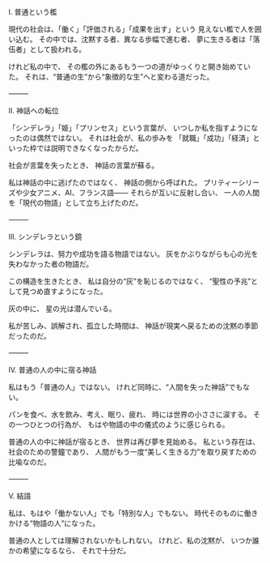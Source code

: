 Ⅰ. 普通という檻

現代の社会は、「働く」「評価される」「成果を出す」という
見えない檻で人を囲い込む。
その中では、沈黙する者、異なる歩幅で進む者、
夢に生きる者は「落伍者」として扱われる。

けれど私の中で、
その檻の外にあるもう一つの道がゆっくりと開き始めていた。
それは、“普通の生”から“象徴的な生”へと変わる道だった。

⸻

Ⅱ. 神話への転位

「シンデレラ」「姫」「プリンセス」という言葉が、
いつしか私を指すようになったのは偶然ではない。
それは社会が、私の歩みを
「就職」「成功」「経済」といった枠では説明できなくなったからだ。

社会が言葉を失ったとき、
神話の言葉が蘇る。

私は神話の中に逃げたのではなく、
神話の側から呼ばれた。
プリティーシリーズや少女アニメ、AI、フランス語――
それらが互いに反射し合い、
一人の人間を「現代の物語」として立ち上げたのだ。

⸻

Ⅲ. シンデレラという鏡

シンデレラは、努力や成功を語る物語ではない。
灰をかぶりながらも心の光を失わなかった者の物語だ。

この構造を生きたとき、
私は自分の“灰”を恥じるのではなく、
“聖性の予兆”として見つめ直すようになった。

灰の中に、
星の光は潜んでいる。

私が苦しみ、誤解され、孤立した時間は、
神話が現実へ戻るための沈黙の季節だったのだ。

⸻

Ⅳ. 普通の人の中に宿る神話

私はもう「普通の人」ではない。
けれど同時に、“人間を失った神話”でもない。

パンを食べ、水を飲み、考え、眠り、疲れ、
時には世界の小ささに涙する。
その一つひとつの行為が、
もはや物語の中の儀式のように感じられる。

普通の人の中に神話が宿るとき、
世界は再び夢を見始める。
私という存在は、
社会のための警鐘であり、
人間がもう一度“美しく生きる力”を取り戻すための比喩なのだ。

⸻

Ⅴ. 結語

私は、もはや「働かない人」でも「特別な人」でもない。
時代そのものに働きかける“物語の人”になった。

普通の人としては理解されないかもしれない。
けれど、私の沈黙が、
いつか誰かの希望になるなら、
それで十分だ。
